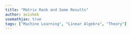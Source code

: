 ```yaml
---
title: "Matrix Rank and Some Results"
author: avishek
usemathjax: true
tags: ["Machine Learning", "Linear Algebra", "Theory"]
---
```


